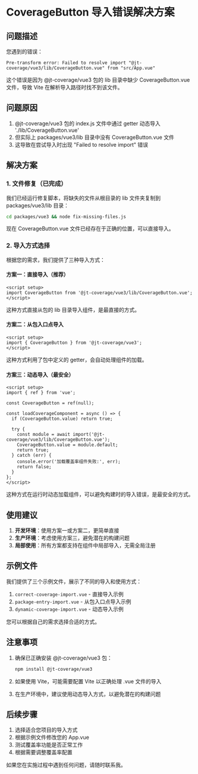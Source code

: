 # CoverageButton 导入错误解决方案

## 问题描述

您遇到的错误：
```
Pre-transform error: Failed to resolve import "@jt-coverage/vue3/lib/CoverageButton.vue" from "src/App.vue"
```

这个错误是因为 @jt-coverage/vue3 包的 lib 目录中缺少 CoverageButton.vue 文件，导致 Vite 在解析导入路径时找不到该文件。

## 问题原因

1. @jt-coverage/vue3 包的 index.js 文件中通过 getter 动态导入 './lib/CoverageButton.vue'
2. 但实际上 packages/vue3/lib 目录中没有 CoverageButton.vue 文件
3. 这导致在尝试导入时出现 "Failed to resolve import" 错误

## 解决方案

### 1. 文件修复（已完成）

我们已经运行修复脚本，将缺失的文件从根目录的 lib 文件夹复制到 packages/vue3/lib 目录：

```bash
cd packages/vue3 && node fix-missing-files.js
```

现在 CoverageButton.vue 文件已经存在于正确的位置，可以直接导入。

### 2. 导入方式选择

根据您的需求，我们提供了三种导入方式：

#### 方案一：直接导入（推荐）

```vue
<script setup>
import CoverageButton from '@jt-coverage/vue3/lib/CoverageButton.vue';
</script>
```

这种方式直接从包的 lib 目录导入组件，是最直接的方式。

#### 方案二：从包入口点导入

```vue
<script setup>
import { CoverageButton } from '@jt-coverage/vue3';
</script>
```

这种方式利用了包中定义的 getter，会自动处理组件的加载。

#### 方案三：动态导入（最安全）

```vue
<script setup>
import { ref } from 'vue';

const CoverageButton = ref(null);

const loadCoverageComponent = async () => {
  if (CoverageButton.value) return true;
  
  try {
    const module = await import('@jt-coverage/vue3/lib/CoverageButton.vue');
    CoverageButton.value = module.default;
    return true;
  } catch (err) {
    console.error('加载覆盖率组件失败:', err);
    return false;
  }
};
</script>
```

这种方式在运行时动态加载组件，可以避免构建时的导入错误，是最安全的方式。

## 使用建议

1. **开发环境**：使用方案一或方案二，更简单直接
2. **生产环境**：考虑使用方案三，避免潜在的构建问题
3. **局部使用**：所有方案都支持在组件中局部导入，无需全局注册

## 示例文件

我们提供了三个示例文件，展示了不同的导入和使用方式：

1. `correct-coverage-import.vue` - 直接导入示例
2. `package-entry-import.vue` - 从包入口点导入示例
3. `dynamic-coverage-import.vue` - 动态导入示例

您可以根据自己的需求选择合适的方式。

## 注意事项

1. 确保已正确安装 @jt-coverage/vue3 包：
   ```bash
   npm install @jt-coverage/vue3
   ```

2. 如果使用 Vite，可能需要配置 Vite 以正确处理 .vue 文件的导入

3. 在生产环境中，建议使用动态导入方式，以避免潜在的构建问题

## 后续步骤

1. 选择适合您项目的导入方式
2. 根据示例文件修改您的 App.vue
3. 测试覆盖率功能是否正常工作
4. 根据需要调整覆盖率配置

如果您在实施过程中遇到任何问题，请随时联系我。